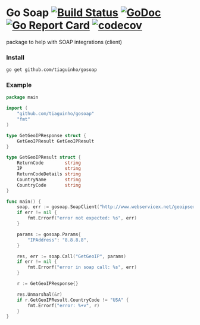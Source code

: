 # Go Soap [![Build Status](https://travis-ci.org/tiaguinho/gosoap.svg?branch=master)](https://travis-ci.org/tiaguinho/gosoap) [![GoDoc](https://godoc.org/github.com/tiaguinho/gosoap?status.png)](https://godoc.org/github.com/tiaguinho/gosoap) [![Go Report Card](https://goreportcard.com/badge/github.com/tiaguinho/gosoap)](https://goreportcard.com/report/github.com/tiaguinho/gosoap) [![codecov](https://codecov.io/gh/tiaguinho/gosoap/branch/master/graph/badge.svg)](https://codecov.io/gh/tiaguinho/gosoap)
package to help with SOAP integrations (client)

### Install

```bash
go get github.com/tiaguinho/gosoap
```

### Example

```go
package main

import (
	"github.com/tiaguinho/gosoap"
	"fmt"
)

type GetGeoIPResponse struct {
	GetGeoIPResult GetGeoIPResult
}

type GetGeoIPResult struct {
	ReturnCode        string
	IP                string
	ReturnCodeDetails string
	CountryName       string
	CountryCode       string
}

func main() {
	soap, err := gosoap.SoapClient("http://www.webservicex.net/geoipservice.asmx?WSDL")
	if err != nil {
		fmt.Errorf("error not expected: %s", err)
	}

	params := gosoap.Params{
		"IPAddress": "8.8.8.8",
	}

	res, err := soap.Call("GetGeoIP", params)
	if err != nil {
		fmt.Errorf("error in soap call: %s", err)
	}

    r := GetGeoIPResponse{}

	res.Unmarshal(&r)
	if r.GetGeoIPResult.CountryCode != "USA" {
		fmt.Errorf("error: %+v", r)
	}
}
```